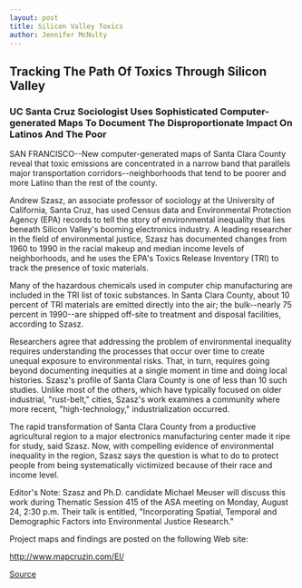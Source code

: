 ```yaml
---
layout: post
title: Silicon Valley Toxics
author: Jennifer McNulty
---
```


## Tracking The Path Of Toxics Through Silicon Valley

### UC Santa Cruz Sociologist Uses Sophisticated Computer-generated Maps To Document The Disproportionate Impact On Latinos And The Poor

SAN FRANCISCO--New computer-generated maps of Santa Clara County reveal that toxic emissions are concentrated in a narrow band that parallels major transportation corridors--neighborhoods that tend to be poorer and more Latino than the rest of the county.

Andrew Szasz, an associate professor of sociology at the University of California, Santa Cruz, has used Census data and Environmental Protection Agency (EPA) records to tell the story of environmental inequality that lies beneath Silicon Valley's booming electronics industry. A leading researcher in the field of environmental justice, Szasz has documented changes from 1960 to 1990 in the racial makeup and median income levels of neighborhoods, and he uses the EPA's Toxics Release Inventory (TRI) to track the presence of toxic materials.

Many of the hazardous chemicals used in computer chip manufacturing are included in the TRI list of toxic substances. In Santa Clara County, about 10 percent of TRI materials are emitted directly into the air; the bulk--nearly 75 percent in 1990--are shipped off-site to treatment and disposal facilities, according to Szasz.

Researchers agree that addressing the problem of environmental inequality requires understanding the processes that occur over time to create unequal exposure to environmental risks. That, in turn, requires going beyond documenting inequities at a single moment in time and doing local histories. Szasz's profile of Santa Clara County is one of less than 10 such studies. Unlike most of the others, which have typically focused on older industrial, "rust-belt," cities, Szasz's work examines a community where more recent, "high-technology," industrialization occurred.

The rapid transformation of Santa Clara County from a productive agricultural region to a major electronics manufacturing center made it ripe for study, said Szasz. Now, with compelling evidence of environmental inequality in the region, Szasz says the question is what to do to protect people from being systematically victimized because of their race and income level.

Editor's Note: Szasz and Ph.D. candidate Michael Meuser will discuss this work during Thematic Session 415 of the ASA meeting on Monday, August 24, 2:30 p.m. Their talk is entitled, "Incorporating Spatial, Temporal and Demographic Factors into Environmental Justice Research."

Project maps and findings are posted on the following Web site:

<http://www.mapcruzin.com/EI/>

[Source](http://www1.ucsc.edu/news_events/press_releases/archive/98-99/08-98/silicon.htm "Permalink to UC Santa Cruz: Silicon Valley Toxics")